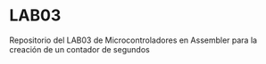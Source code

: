 # LAB03
Repositorio del LAB03 de Microcontroladores en Assembler para la creación de un contador  de segundos
